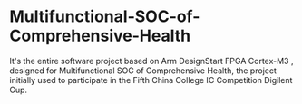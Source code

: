 # Multifunctional-SOC-of-Comprehensive-Health

It's the entire software project based on Arm DesignStart FPGA Cortex-M3 , designed for Multifunctional SOC of Comprehensive Health, the project initially used to participate in the Fifth China College IC Competition Digilent Cup.
